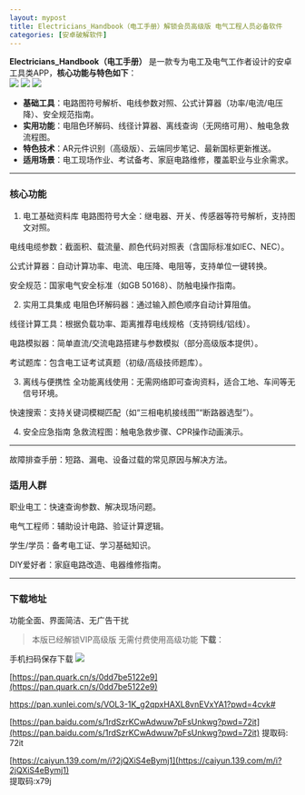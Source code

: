 ```yaml
---
layout: mypost
title: Electricians_Handbook（电工手册）解锁会员高级版 电气工程人员必备软件
categories: [安卓破解软件]
---
```


**Electricians_Handbook（电工手册）** 是一款专为电工及电气工作者设计的安卓工具类APP，**核心功能与特色如下**：  
![](https://gcore.jsdelivr.net/gh/jikcc/jikcc.github.io/IMG/20241224111801697.png)
![](https://gcore.jsdelivr.net/gh/jikcc/jikcc.github.io/IMG/20241224111846482.png)
![](https://cdn.jsdelivr.net/gh/jikcc/jikcc.github.io//IMG/20241224111942897.png)
- **基础工具**：电路图符号解析、电线参数对照、公式计算器（功率/电流/电压降）、安全规范指南。  
- **实用功能**：电阻色环解码、线径计算器、离线查询（无网络可用）、触电急救流程图。  
- **特色技术**：AR元件识别（高级版）、云端同步笔记、最新国标更新推送。  
- **适用场景**：电工现场作业、考试备考、家庭电路维修，覆盖职业与业余需求。  

---

### **核心功能**
1. 电工基础资料库
电路图符号大全：继电器、开关、传感器等符号解析，支持图文对照。

电线电缆参数：截面积、载流量、颜色代码对照表（含国际标准如IEC、NEC）。

公式计算器：自动计算功率、电流、电压降、电阻等，支持单位一键转换。

安全规范：国家电气安全标准（如GB 50168）、防触电操作指南。

2. 实用工具集成
电阻色环解码器：通过输入颜色顺序自动计算阻值。

线径计算工具：根据负载功率、距离推荐电线规格（支持铜线/铝线）。

电路模拟器：简单直流/交流电路搭建与参数模拟（部分高级版本提供）。

考试题库：包含电工证考试真题（初级/高级技师题库）。

3. 离线与便携性
全功能离线使用：无需网络即可查询资料，适合工地、车间等无信号环境。

快速搜索：支持关键词模糊匹配（如“三相电机接线图”“断路器选型”）。

4. 安全应急指南
急救流程图：触电急救步骤、CPR操作动画演示。

---

故障排查手册：短路、漏电、设备过载的常见原因与解决方法。

### **适用人群**
职业电工：快速查询参数、解决现场问题。

电气工程师：辅助设计电路、验证计算逻辑。

学生/学员：备考电工证、学习基础知识。

DIY爱好者：家庭电路改造、电器维修指南。

---
### **下载地址**
功能全面、界面简洁、无广告干扰
> 本版已经解锁VIP高级版 无需付费使用高级功能
**下载**：

手机扫码保存下载
![](https://gcore.jsdelivr.net/gh/jikcc/jikcc.github.io/IMG/xiazai.png)

[https://pan.quark.cn/s/0dd7be5122e9](https://pan.quark.cn/s/0dd7be5122e9)

[https://pan.xunlei.com/s/VOL3-1K_g2qpxHAXL8vnEVxYA1?pwd=4cvk# ](https://pan.xunlei.com/s/VOL3-1K_g2qpxHAXL8vnEVxYA1?pwd=4cvk#)

[https://pan.baidu.com/s/1rdSzrKCwAdwuw7pFsUnkwg?pwd=72it](https://pan.baidu.com/s/1rdSzrKCwAdwuw7pFsUnkwg?pwd=72it)
 提取码: 72it 

[https://caiyun.139.com/m/i?2jQXiS4eBymj1](https://caiyun.139.com/m/i?2jQXiS4eBymj1)  
 提取码:x79j  
 
